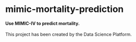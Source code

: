 # mimic-mortality-prediction
#### Use MIMIC-IV to predict mortality.

This project has been created by the Data Science Platform.

